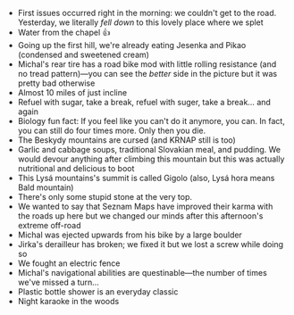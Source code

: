 - First issues occurred right in the morning: we couldn't get to the road. Yesterday, we literally _fell down_ to this lovely place where we splet
- Water from the chapel 👍
- Going up the first hill, we're already eating Jesenka and Pikao (condensed and sweetened cream)
- Michal's rear tire has a road bike mod with little rolling resistance (and no tread pattern)—you can see the _better_ side in the picture but it was pretty bad otherwise
- Almost 10 miles of just incline
- Refuel with sugar, take a break, refuel with suger, take a break… and again
- Biology fun fact: If you feel like you can't do it anymore, you can. In fact, you can still do four times more. Only then you die.
- The Beskydy mountains are cursed (and KRNAP still is too)
- Garlic and cabbage soups, traditional Slovakian meal, and pudding. We would devour anything after climbing this mountain but this was actually nutritional and delicious to boot
- This Lysá mountains's summit is called Gigolo (also, Lysá hora means Bald mountain)
- There's only some stupid stone at the very top.
- We wanted to say that Seznam Maps have improved their karma with the roads up here but we changed our minds after this afternoon's extreme off-road
- Michal was ejected upwards from his bike by a large boulder
- Jirka's derailleur has broken; we fixed it but we lost a screw while doing so
- We fought an electric fence
- Michal's navigational abilities are questinable—the number of times we've missed a turn…
- Plastic bottle shower is an everyday classic
- Night karaoke in the woods